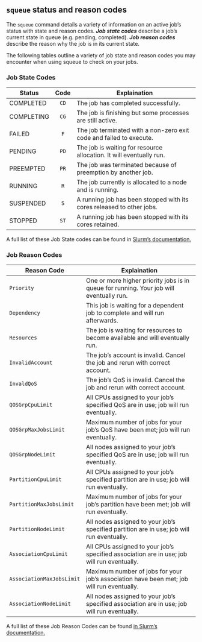 ## `squeue` status and reason codes

The `squeue` command details a variety of information on an active
job’s status with state and reason codes. *__Job state
codes__* describe a job’s current state in queue (e.g. pending,
completed). *__Job reason codes__* describe the reason why the job is
in its current state. 

The following tables outline a variety of job state and reason codes you
may encounter when using squeue to check on your jobs.

### Job State Codes

| Status        | Code  | Explaination                                                           |
| ------------- | :---: | ---------------------------------------------------------------------- |
| COMPLETED	| `CD`	| The job has completed successfully.                                    |
| COMPLETING	| `CG`	| The job is finishing but some processes are still active.              |
| FAILED	| `F`	| The job terminated with a non-zero exit code and failed to execute.    |
| PENDING	| `PD`	| The job is waiting for resource allocation. It will eventually run.    |
| PREEMPTED	| `PR`	| The job was terminated because of preemption by another job.           |
| RUNNING	| `R`	| The job currently is allocated to a node and is running.               |
| SUSPENDED	| `S`	| A running job has been stopped with its cores released to other jobs.  |
| STOPPED	| `ST`	| A running job has been stopped with its cores retained.                |

A full list of these Job State codes can be found in [Slurm’s
documentation.](https://slurm.schedmd.com/squeue.html#lbAG)


### Job Reason Codes

| Reason Code              | Explaination                                                                                |
| ------------------------ | ------------------------------------------------------------------------------------------- |
| `Priority`	           | One or more higher priority jobs is in queue for running. Your job will eventually run.     |
| `Dependency`	           | This job is waiting for a dependent job to complete and will run afterwards.                |
| `Resources`	           | The job is waiting for resources to become available and will eventually run.               |
| `InvalidAccount`	   | The job’s account is invalid. Cancel the job and rerun with correct account.             |
| `InvaldQoS`              | The job’s QoS is invalid. Cancel the job and rerun with correct account.                 |
| `QOSGrpCpuLimit` 	   | All CPUs assigned to your job’s specified QoS are in use; job will run eventually.          |
| `QOSGrpMaxJobsLimit`	   | Maximum number of jobs for your job’s QoS have been met; job will run eventually.           |
| `QOSGrpNodeLimit`	   | All nodes assigned to your job’s specified QoS are in use; job will run eventually.         |
| `PartitionCpuLimit`	   | All CPUs assigned to your job’s specified partition are in use; job will run eventually.    |
| `PartitionMaxJobsLimit`  | Maximum number of jobs for your job’s partition have been met; job will run eventually.     |
| `PartitionNodeLimit`	   | All nodes assigned to your job’s specified partition are in use; job will run eventually.   |
| `AssociationCpuLimit`	   | All CPUs assigned to your job’s specified association are in use; job will run eventually.  |
| `AssociationMaxJobsLimit`| Maximum number of jobs for your job’s association have been met; job will run eventually.   |
| `AssociationNodeLimit`   | All nodes assigned to your job’s specified association are in use; job will run eventually. |

A full list of these Job Reason Codes can be found [in Slurm’s
documentation.](https://slurm.schedmd.com/squeue.html#lbAF)

